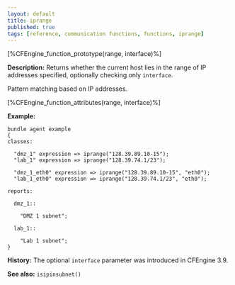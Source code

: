 ```yaml
---
layout: default
title: iprange
published: true
tags: [reference, communication functions, functions, iprange]
---
```


[%CFEngine_function_prototype(range, interface)%]

**Description:** Returns whether the current host lies in the range of
IP addresses specified, optionally checking only `interface`.

Pattern matching based on IP addresses.

[%CFEngine_function_attributes(range, interface)%]

**Example:**

```cf3
bundle agent example
{
classes:

  "dmz_1" expression => iprange("128.39.89.10-15");
  "lab_1" expression => iprange("128.39.74.1/23");

  "dmz_1_eth0" expression => iprange("128.39.89.10-15", "eth0");
  "lab_1_eth0" expression => iprange("128.39.74.1/23", "eth0");

reports:

  dmz_1::

    "DMZ 1 subnet";

  lab_1::

    "Lab 1 subnet";
}
```

**History:** The optional `interface` parameter was introduced in CFEngine 3.9.

**See also:** `isipinsubnet()`
